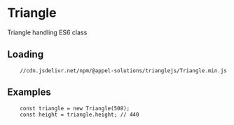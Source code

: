# Triangle

Triangle handling ES6 class

## Loading

```
    //cdn.jsdelivr.net/npm/@appel-solutions/trianglejs/Triangle.min.js
```

## Examples

```es6
    const triangle = new Triangle(508);
    const height = triangle.height; // 440
```
